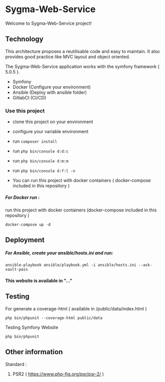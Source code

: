 # Sygma-Web-Service

Welcome to Sygma-Web-Service project!

## Technology 

This architecture proposes a reutilisable code and easy to maintain. It also provides good practice like MVC layout and object oriented.

The Sygma-Web-Service application works with the symfony framework ( 5.0.5 ).

- Symfony
- Docker (Configure your environment)
- Ansible (Deploy with ansible folder)
- GitlabCI (CI/CD)

### Use this project 

-  clone this project on your environment 
-  configure your variable environment
-  run `composer install`
-  run `php bin/console d:d:c`
-  run `php bin/console d:m:m`
-  run `php bin/console d:f:l -n`

-  You can run this project with docker containers ( docker-compose included in this repository )

##### For Docker run :

run this project with docker containers (docker-compose included in this repository )
```
docker-compose up -d
```

## Deployment

##### For Ansible, create your ansible/hosts.ini and run:
```
ansible-playbook ansible/playbook.yml -i ansible/hosts.ini --ask-vault-pass
```

#### This website is available in "..."

## Testing 

For generate a coverage-html ( available in /public/data/index.html )

```
php bin/phpunit --coverage-html public/data 
```

Testing Symfony Website

```
php bin/phpunit
```

## Other information 

Standard :
1. PSR2 ( https://www.php-fig.org/psr/psr-2/ )